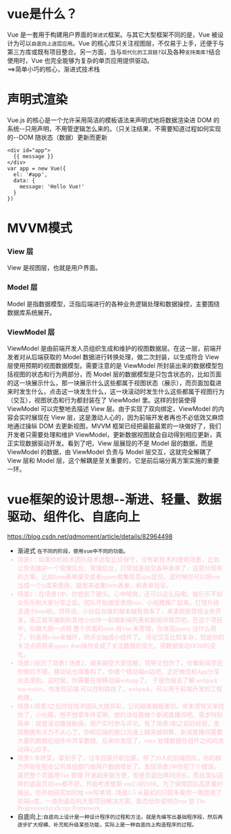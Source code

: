 # vue是什么？                                                       
  Vue 是一套用于构建用户界面的`渐进式`框架。与其它大型框架不同的是，Vue 被设计为可以`自底向上逐层应用`。Vue 的核心库只关注视图层，不仅易于上手，还便于与第三方库或既有项目整合。另一方面，当与`现代化的工具链?`以及各种`支持类库?`结合使用时，Vue 也完全能够为复杂的单页应用提供驱动。  
  ==>简单小巧的核心，渐进式技术栈

# 声明式渲染  
Vue.js 的核心是一个允许采用简洁的模板语法来声明式地将数据渲染进 DOM 的系统--只用声明，不用管逻辑怎么来的。（只关注结果，不需要知道过程如何实现的--DOM 随状态（数据）更新而更新
```
<div id="app">
  {{ message }}
</div>
var app = new Vue({
  el: '#app',
  data: {
    message: 'Hello Vue!'
  }
})
```
# MVVM模式
### View 层
View 是视图层，也就是用户界面。

### Model 层
Model 是指数据模型，泛指后端进行的各种业务逻辑处理和数据操控，主要围绕数据库系统展开。
### ViewModel 层
ViewModel 是由前端开发人员组织生成和维护的视图数据层。在这一层，前端开发者对从后端获取的 Model 数据进行转换处理，做二次封装，以生成符合 View 层使用预期的视图数据模型。需要注意的是 ViewModel 所封装出来的数据模型包括视图的状态和行为两部分，而 Model 层的数据模型是只包含状态的，比如页面的这一块展示什么，那一块展示什么这些都属于视图状态（展示），而页面加载进来时发生什么，点击这一块发生什么，这一块滚动时发生什么这些都属于视图行为（交互），视图状态和行为都封装在了 ViewModel 里。这样的封装使得 ViewModel 可以完整地去描述 View 层。由于实现了双向绑定，ViewModel 的内容会实时展现在 View 层，这是激动人心的，因为前端开发者再也不必低效又麻烦地通过操纵 DOM 去更新视图，MVVM 框架已经把最脏最累的一块做好了，我们开发者只需要处理和维护 ViewModel，更新数据视图就会自动得到相应更新，真正实现数据驱动开发。看到了吧，View 层展现的不是 Model 层的数据，而是 ViewModel 的数据，由 ViewModel 负责与 Model 层交互，这就完全解耦了 View 层和 Model 层，这个解耦是至关重要的，它是前后端分离方案实施的重要一环。


# vue框架的设计思想--渐进、轻量、数据驱动、组件化、自底向上
https://blog.csdn.net/qdmoment/article/details/82964498
* 渐进式 `在不同的阶段，使用vue中不同的功能。`   
  <font color='pink' face="微软雅黑">
* 场景1：如果你的技术团队技术选型比较保守，没有新技术的使用场景，比如让你去维护一个管理后台。管理后台，日常就是提交各种表单了，这部分现有的方案，比如form表单提交或者jquery收集信息ajax提交。这时候你可以把vue 当成一个js库来使用，就用来收集form表单，和表单验证。  
* 场景2：在场景1中，你尝到了甜头。心中暗爽，还可以这么玩嘞。独乐乐不如众乐乐和大家分享之后，团队开始接受使用vue，小规模推广起来。打怪升级该遇小boss啦，领导说，小伙后台做的越来越有效率了，来承担些常规业务开发，来正规军编制和其他小伙伴一起做新闻列表和新闻详情页吧。在这个项目中，你跟大胆一点把 整个页面的dom 用Vue 来管理，你发现jquery 没什么用了，列表用v-for来循环，把评论抽成小组件了。 评论交互比较复杂，但是你的关注点把原来jquery dom操作变成了关注数据的变化，用数据驱动DOM的变化。
* 场景3:经历了场景1 场景2，越来越受大家信赖，领导又找你了。你看新闻项目你做的不错，移动站也得重构了，你做个移动端m站吧，正好微信和App分享出去用到。这时候，你需要在做移动端webapp了。 于是你由去了解 webpack vue-router，你发现前端 可以控制路由了。webpack，可以用于前端开发的工程构建。
* 场景4:场景3之后你在技术团队大放异彩，公司越来越器重你。年末领导又来找你了，小伙砸，想不想拿年终奖啊，想的话给我做个新闻直播间吧。需求特别简单：就是滚动播报新闻，用户实时参与评论。有了场景3和之前的经验，发现稍微有点力不从心了，你和后端的接口沟通上越来越频繁，新闻直播间需要大量的数据在组件中共享数据，后来你发现了，vuex 处理数据在组件之间的流动得心应手。
* 场景5:年终奖，拿到手了，过年回来升职加薪。带了20人的前端团队，你的精力开始在配合公司其他部门做用户数据增长了。发现场景2中你犯了个错误，虽然整个页面用Vue 管理 开发起来很方便，但是页面白屏时间长，而且类似这样的底层页对seo都不好。开始考虑使用 vue2.0的SSR。为了保障团队高质量的输出，你开始研究如何给 vm写单测...场景1-5 从最初的只因多看你一眼而用了前端js库，一直到最后的大型项目解决方案。能否给你说明白vue 是 The ProgressiveJavaScript Framework
  </font>
* 自底向上:`自底向上设计是一种设计程序的过程和方法，就是先编写出基础程序段，然后再逐步扩大规模、补充和升级某些功能，实际上是一种自底向上构造程序的过程。` 

